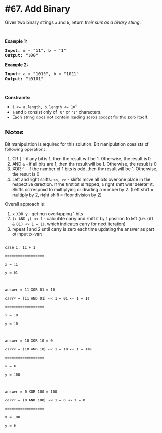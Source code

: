 # #67. Add Binary

<p>Given two binary strings <code>a</code> and <code>b</code>, return <em>their sum as a binary string</em>.</p>

<p>&nbsp;</p>
<p><strong class="example">Example 1:</strong></p>
<pre><strong>Input:</strong> a = "11", b = "1"
<strong>Output:</strong> "100"
</pre><p><strong class="example">Example 2:</strong></p>
<pre><strong>Input:</strong> a = "1010", b = "1011"
<strong>Output:</strong> "10101"
</pre>
<p>&nbsp;</p>
<p><strong>Constraints:</strong></p>

<ul>
	<li><code>1 &lt;= a.length, b.length &lt;= 10<sup>4</sup></code></li>
	<li><code>a</code> and <code>b</code> consist&nbsp;only of <code>'0'</code> or <code>'1'</code> characters.</li>
	<li>Each string does not contain leading zeros except for the zero itself.</li>
</ul>

## Notes

Bit manipulation is required for this solution. Bit manipulation consists of following operations:
<ol>
    <li>OR <code>|</code> - if any bit is 1, then the result will be 1. Otherwise, the result is 0</li>
    <li>AND <code>&</code> - if all bits are 1, then the result will be 1. Otherwise, the result is 0</li>
    <li>XOR <code>^</code> - if the number of 1 bits is odd, then the result will be 1. Otherwise, the result is 0</li>
    <li>Left and right shifts: <code><<, >></code> - shifts move all bits over one place in the respective direction. 
        If the first bit is flipped, a right shift will "delete" it. Shifts correspond to multiplying or 
        dividing a number by 2. (Left shift = multiply by 2, right shift = floor division by 2)</li>
</ol>

Overall approach is:
<ol>
    <li><code>x XOR y</code> - get non overlapping 1 bits</li>
    <li><code>(x AND y) << 1</code> - calculate carry and shift it by 1 position to left 
    (i.e. <code>(01 & 01) << 1 = 10</code>, which indicates carry for next iteration)</li>
    <li>repeat 1 and 2 until carry is zero each time updating the answer as part of input (x-var)</li>
</ol>

<code>
case 1: 11 + 1<br />
==================<br />
x = 11<br />
y = 01<br />
<br />
answer = 11 XOR 01 = 10<br />
carry = (11 AND 01) << 1 = 01 << 1 = 10<br />
==================<br />
x = 10<br />
y = 10<br />
<br />
answer = 10 XOR 10 = 0<br />
carry = (10 AND 10) << 1 = 10 << 1 = 100<br />
==================<br />
x = 0<br />
y = 100<br />
<br />
answer = 0 XOR 100 = 100<br />
carry = (0 AND 100) << 1 = 0 << 1 = 0<br />
==================<br />
x = 100<br />
y = 0<br />
</code>